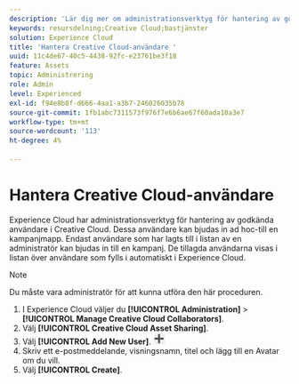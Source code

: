 ```yaml
---
description: 'Lär dig mer om administrationsverktyg för hantering av godkända Creative Cloud-användare i Experience Cloud. '
keywords: resursdelning;Creative Cloud;bastjänster
solution: Experience Cloud
title: 'Hantera Creative Cloud-användare '
uuid: 11c4de67-40c5-4438-92fc-e23761be3f18
feature: Assets
topic: Administrering
role: Admin
level: Experienced
exl-id: f94e8b8f-d666-4aa1-a3b7-246026035b78
source-git-commit: 1fb1abc7311573f976f7e6b6ae67f60ada10a3e7
workflow-type: tm+mt
source-wordcount: '113'
ht-degree: 4%

---
```


# Hantera Creative Cloud-användare

Experience Cloud har administrationsverktyg för hantering av godkända användare i Creative Cloud. Dessa användare kan bjudas in ad hoc-till en kampanjmapp. Endast användare som har lagts till i listan av en administratör kan bjudas in till en kampanj. De tillagda användarna visas i listan över användare som fylls i automatiskt i Experience Cloud.

>[!NOTE]
>
>Du måste vara administratör för att kunna utföra den här proceduren.

1. I Experience Cloud väljer du **[!UICONTROL Administration]** > **[!UICONTROL Manage Creative Cloud Collaborators]**.
1. Välj **[!UICONTROL Creative Cloud Asset Sharing]**.
1. Välj **[!UICONTROL Add New User]**.  ![](assets/mac_add_icon.png)
1. Skriv ett e-postmeddelande, visningsnamn, titel och lägg till en Avatar om du vill.
1. Välj **[!UICONTROL Create]**.

